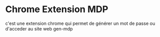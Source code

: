 # Chrome Extension MDP
 c'est une extension chrome qui permet de générer un mot de passe ou d'acceder au site web gen-mdp
